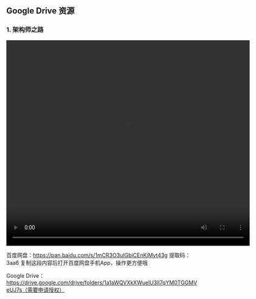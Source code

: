 ## Google Drive 资源
### 1. 架构师之路
<video src="./source/bd001.mp4" width="640" height="540" controls="controls"></video>

百度网盘：https://pan.baidu.com/s/1mCR3O3uIGbiCEnKjMyt43g 提取码：3aa6  复制这段内容后打开百度网盘手机App，操作更方便哦

Google Drive：https://drive.google.com/drive/folders/1a1aWQVXkXWuelU3lI7qYM0TGGMVeUJ7s（需要申请授权）